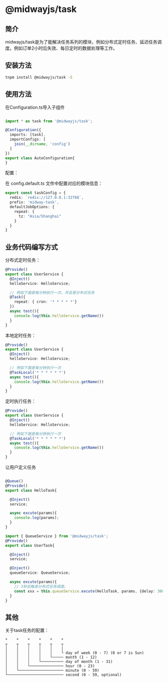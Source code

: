 # @midwayjs/task

## 简介
midwayjs/task是为了能解决任务系列的模块，例如分布式定时任务、延迟任务调度。例如订单2小时后失效、每日定时的数据处理等工作。

## 安装方法

```bash
tnpm install @midwayjs/task -S
```

## 使用方法

在Configuration.ts导入子组件

```typescript

import * as task from '@midwayjs/task';

@Configuration({
  imports: [task],
  importConfigs: [
    join(__dirname, 'config')
  ]
})
export class AutoConfiguration{
}
```

配置：

在 config.default.ts 文件中配置对应的模块信息：

```typescript
export const taskConfig = {
  redis: `redis://127.0.0.1:32768`,
  prefix: 'midway-task',
  defaultJobOptions: {
    repeat: {
      tz: "Asia/Shanghai"
    }
  }
}
```

## 业务代码编写方式

分布式定时任务：

```typescript
@Provide()
export class UserService {
  @Inject()
  helloService: HelloService;

  // 例如下面是每分钟执行一次，并且是分布式任务
  @Task({
    repeat: { cron: '* * * * *'}
  })
  async test(){
    console.log(this.helloService.getName())
  }
}
```

本地定时任务：

```typescript
@Provide()
export class UserService {
  @Inject()
  helloService: HelloService;

  // 例如下面是每分钟执行一次
  @TaskLocal('* * * * * *')
  async test(){
    console.log(this.helloService.getName())
  }
}
```

定时执行任务：

```typescript
@Provide()
export class UserService {
  @Inject()
  helloService: HelloService;

  // 例如下面是每分钟执行一次
  @TaskLocal('* * * * * *')
  async test(){
    console.log(this.helloService.getName())
  }
}
```

让用户定义任务

```typescript

@Queue()
@Provide()
export class HelloTask{

  @Inject()
  service;

  async excute(params){
    console.log(params);
  }
}
```

```typescript
import { QueueService } from '@midwayjs/task';
@Provide()
export class UserTask{

  @Inject()
  service;

  @Inject()
  queueService: QueueService;

  async excute(params){
    // 3秒后触发分布式任务调度。
    const xxx = this.queueService.excute(HelloTask, params, {delay: 3000});
  }
}

```
## 其他

关于task任务的配置：
```
*    *    *    *    *    *
┬    ┬    ┬    ┬    ┬    ┬
│    │    │    │    │    |
│    │    │    │    │    └ day of week (0 - 7) (0 or 7 is Sun)
│    │    │    │    └───── month (1 - 12)
│    │    │    └────────── day of month (1 - 31)
│    │    └─────────────── hour (0 - 23)
│    └──────────────────── minute (0 - 59)
└───────────────────────── second (0 - 59, optional)
```
